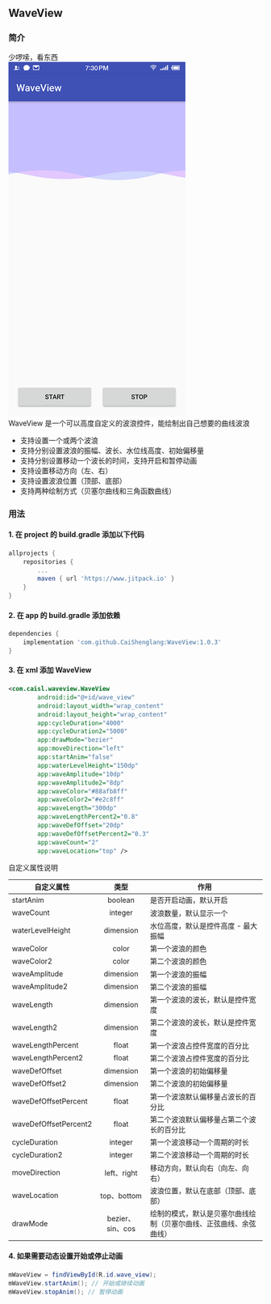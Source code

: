## WaveView
### 简介
少啰嗦，看东西  
![波浪截图](./img/screenshot_wave_view.png)  
WaveView 是一个可以高度自定义的波浪控件，能绘制出自己想要的曲线波浪
- 支持设置一个或两个波浪
- 支持分别设置波浪的振幅、波长、水位线高度、初始偏移量
- 支持分别设置移动一个波长的时间，支持开启和暂停动画
- 支持设置移动方向（左、右）
- 支持设置波浪位置（顶部、底部）
- 支持两种绘制方式（贝塞尔曲线和三角函数曲线）

### 用法
#### 1. 在 project 的 build.gradle 添加以下代码
```gradle
allprojects {
	repositories {
		...
		maven { url 'https://www.jitpack.io' }
	}
}
```
#### 2. 在 app 的 build.gradle 添加依赖
```gradle
dependencies {
	implementation 'com.github.CaiShenglang:WaveView:1.0.3'
}
```
#### 3. 在 xml 添加 WaveView 
```xml
<com.caisl.waveview.WaveView
        android:id="@+id/wave_view"
        android:layout_width="wrap_content"
        android:layout_height="wrap_content"
        app:cycleDuration="4000"
        app:cycleDuration2="5000"
        app:drawMode="bezier"
        app:moveDirection="left"
        app:startAnim="false"
        app:waterLevelHeight="150dp"
        app:waveAmplitude="10dp"
        app:waveAmplitude2="8dp"
        app:waveColor="#88afb8ff"
        app:waveColor2="#e2c8ff"
        app:waveLength="300dp"
        app:waveLengthPercent2="0.8"
        app:waveDefOffset="20dp"
        app:waveDefOffsetPercent2="0.3"
        app:waveCount="2"
        app:waveLocation="top" />
```
自定义属性说明  

自定义属性|类型|作用
---|:-:|---
startAnim|boolean|是否开启动画，默认开启
waveCount|integer|波浪数量，默认显示一个
waterLevelHeight|dimension|水位高度，默认是控件高度 - 最大振幅
waveColor|color|第一个波浪的颜色
waveColor2|color|第二个波浪的颜色
waveAmplitude|dimension|第一个波浪的振幅
waveAmplitude2|dimension|第二个波浪的振幅
waveLength|dimension|第一个波浪的波长，默认是控件宽度
waveLength2|dimension|第二个波浪的波长，默认是控件宽度
waveLengthPercent|float|第一个波浪占控件宽度的百分比
waveLengthPercent2|float|第二个波浪占控件宽度的百分比
waveDefOffset|dimension|第一个波浪的初始偏移量
waveDefOffset2|dimension|第二个波浪的初始偏移量
waveDefOffsetPercent|float|第一个波浪默认偏移量占波长的百分比
waveDefOffsetPercent2|float|第二个波浪默认偏移量占第二个波长的百分比
cycleDuration|integer|第一个波浪移动一个周期的时长
cycleDuration2|integer|第二个波浪移动一个周期的时长
moveDirection|left、right|移动方向，默认向右（向左、向右）
waveLocation|top、bottom|波浪位置，默认在底部（顶部、底部）
drawMode|bezier、sin、cos|绘制的模式，默认是贝塞尔曲线绘制（贝塞尔曲线、正弦曲线、余弦曲线）
#### 4. 如果需要动态设置开始或停止动画
```java
mWaveView = findViewById(R.id.wave_view);
mWaveView.startAnim(); // 开始或继续动画
mWaveView.stopAnim(); // 暂停动画
```
